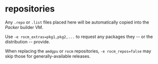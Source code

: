 # repositories

Any `.repo` or `.list` files placed here will be automatically copied into the _Packer_ builder VM.

Use `-e rocm_extras=pkg1,pkg2,...` to request any packages they -- or the distribution -- provide.

When replacing the `amdgpu` or `rocm` repositories, `-e rocm_repos=false` may skip those for generally-available releases.
